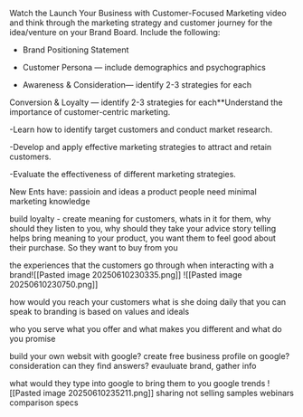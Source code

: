 
Watch the Launch Your Business with Customer-Focused Marketing video and think through the marketing strategy and customer journey for the idea/venture on your Brand Board. Include the following: 

- Brand Positioning Statement
    
- Customer Persona — include demographics and psychographics 
    
- Awareness & Consideration— identify 2-3 strategies for each

Conversion & Loyalty — identify 2-3 strategies for each**Understand the importance of customer-centric marketing. 

-Learn how to identify target customers and conduct market research.

-Develop and apply effective marketing strategies to attract and retain customers. 

-Evaluate the effectiveness of different marketing strategies.

New Ents have: passioin and ideas
a product people need
minimal marketing knowledge

build loyalty - create meaning for customers, whats in it for them, why should they listen to you, why should they take your advice
story telling helps bring meaning to your product, you want them to feel good about their purchase. So they want to buy from you

the experiences that the customers go through when interacting with a brand![[Pasted image 20250610230335.png]]
![[Pasted image 20250610230750.png]]

how would you reach your customers
what is she doing daily that you can speak to
branding is based on values and ideals

who you serve what you offer and what makes you different and what do you promise

build your own websit with google?
create free business profile on google?
consideration can they find answers? evauluate brand, gather info

what would they type into google to bring them to you
google trends
![[Pasted image 20250610235211.png]]
sharing not selling
samples
webinars
comparison specs

